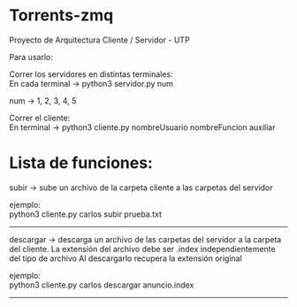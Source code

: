# Torrents-zmq

Proyecto de Arquitectura Cliente / Servidor - UTP

Para usarlo:

Correr los servidores en distintas terminales:   
En cada terminal -> python3 servidor.py num

num -> 1, 2, 3, 4, 5

Correr el cliente:  
En terminal -> python3 cliente.py nombreUsuario nombreFuncion auxiliar

# Lista de funciones:

subir -> sube un archivo de la carpeta cliente a las carpetas del servidor

ejemplo:  
python3 cliente.py carlos subir prueba.txt

----------------------------------------------------------------------------------------------------------------------------------------------------------------
descargar -> descarga un archivo de las carpetas del servidor a la carpeta del cliente.
La extensión del archivo debe ser .index independientemente del tipo de archivo
Al descargarlo recupera la extensión original

ejemplo:  
python3 cliente.py carlos descargar anuncio.index

----------------------------------------------------------------------------------------------------------------------------------------------------------------


